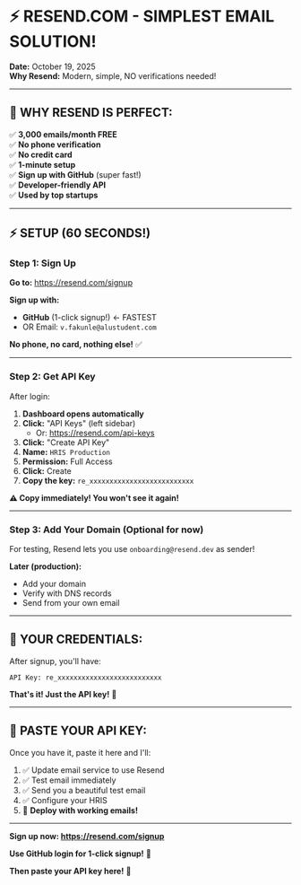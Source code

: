 # ⚡ RESEND.COM - SIMPLEST EMAIL SOLUTION!

**Date:** October 19, 2025  
**Why Resend:** Modern, simple, NO verifications needed!

---

## 🎉 **WHY RESEND IS PERFECT:**

✅ **3,000 emails/month FREE**  
✅ **No phone verification**  
✅ **No credit card**  
✅ **1-minute setup**  
✅ **Sign up with GitHub** (super fast!)  
✅ **Developer-friendly API**  
✅ **Used by top startups**  

---

## ⚡ **SETUP (60 SECONDS!)**

### **Step 1: Sign Up**

**Go to:** https://resend.com/signup

**Sign up with:**
- **GitHub** (1-click signup!) ← FASTEST
- OR Email: `v.fakunle@alustudent.com`

**No phone, no card, nothing else!** ✅

---

### **Step 2: Get API Key**

After login:

1. **Dashboard opens automatically**
2. **Click:** "API Keys" (left sidebar)
   - Or: https://resend.com/api-keys
3. **Click:** "Create API Key"
4. **Name:** `HRIS Production`
5. **Permission:** Full Access
6. **Click:** Create
7. **Copy the key:** `re_xxxxxxxxxxxxxxxxxxxxxxxxxx`

**⚠️ Copy immediately! You won't see it again!**

---

### **Step 3: Add Your Domain (Optional for now)**

For testing, Resend lets you use `onboarding@resend.dev` as sender!

**Later (production):**
- Add your domain
- Verify with DNS records
- Send from your own email

---

## 🔑 **YOUR CREDENTIALS:**

After signup, you'll have:
```
API Key: re_xxxxxxxxxxxxxxxxxxxxxxxxxx
```

**That's it! Just the API key!** 🎉

---

## 🚀 **PASTE YOUR API KEY:**

Once you have it, paste it here and I'll:
1. ✅ Update email service to use Resend
2. ✅ Test email immediately
3. ✅ Send you a beautiful test email
4. ✅ Configure your HRIS
5. 🚀 **Deploy with working emails!**

---

**Sign up now: https://resend.com/signup**

**Use GitHub login for 1-click signup!** 🚀

**Then paste your API key here!** 🔑

